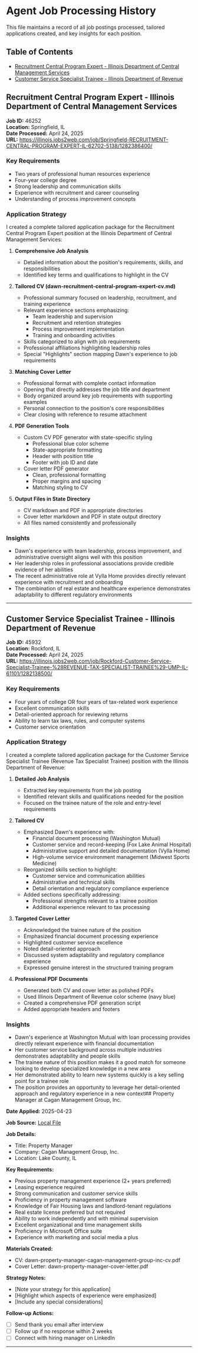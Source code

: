# Agent Job Processing History

This file maintains a record of all job postings processed, tailored applications created, and key insights for each position.

## Table of Contents
- [Recruitment Central Program Expert - Illinois Department of Central Management Services](#recruitment-central-program-expert---illinois-department-of-central-management-services)
- [Customer Service Specialist Trainee - Illinois Department of Revenue](#customer-service-specialist-trainee---illinois-department-of-revenue)

## Recruitment Central Program Expert - Illinois Department of Central Management Services

**Job ID:** 46252  
**Location:** Springfield, IL  
**Date Processed:** April 24, 2025  
**URL:** https://illinois.jobs2web.com/job/Springfield-RECRUITMENT-CENTRAL-PROGRAM-EXPERT-IL-62702-5138/1282386400/

### Key Requirements
- Two years of professional human resources experience
- Four-year college degree
- Strong leadership and communication skills
- Experience with recruitment and career counseling
- Understanding of process improvement concepts

### Application Strategy
I created a complete tailored application package for the Recruitment Central Program Expert position at the Illinois Department of Central Management Services:

1. **Comprehensive Job Analysis**
   - Detailed information about the position's requirements, skills, and responsibilities
   - Identified key terms and qualifications to highlight in the CV

2. **Tailored CV (dawn-recruitment-central-program-expert-cv.md)**
   - Professional summary focused on leadership, recruitment, and training experience
   - Relevant experience sections emphasizing:
     - Team leadership and supervision
     - Recruitment and retention strategies
     - Process improvement implementation
     - Training and onboarding activities
   - Skills categorized to align with job requirements
   - Professional affiliations highlighting leadership roles
   - Special "Highlights" section mapping Dawn's experience to job requirements

3. **Matching Cover Letter**
   - Professional format with complete contact information
   - Opening that directly addresses the job title and department
   - Body organized around key job requirements with supporting examples
   - Personal connection to the position's core responsibilities
   - Clear closing with reference to resume attachment

4. **PDF Generation Tools**
   - Custom CV PDF generator with state-specific styling
     - Professional blue color scheme
     - State-appropriate formatting
     - Header with position title
     - Footer with job ID and date
   - Cover letter PDF generator
     - Clean, professional formatting
     - Proper margins and spacing
     - Matching styling to CV

5. **Output Files in State Directory**
   - CV markdown and PDF in appropriate directories
   - Cover letter markdown and PDF in state output directory
   - All files named consistently and professionally

### Insights
- Dawn's experience with team leadership, process improvement, and administrative oversight aligns well with this position
- Her leadership roles in professional associations provide credible evidence of her abilities
- The recent administrative role at Vylla Home provides directly relevant experience with recruitment and onboarding
- The combination of real estate and healthcare experience demonstrates adaptability to different regulatory environments

---

## Customer Service Specialist Trainee - Illinois Department of Revenue

**Job ID:** 45932  
**Location:** Rockford, IL  
**Date Processed:** April 24, 2025  
**URL:** https://illinois.jobs2web.com/job/Rockford-Customer-Service-Specialist-Trainee-%28REVENUE-TAX-SPECIALIST-TRAINEE%29-UMP-IL-61101/1282138500/

### Key Requirements
- Four years of college OR four years of tax-related work experience
- Excellent communication skills
- Detail-oriented approach for reviewing returns
- Ability to learn tax laws, rules, and computer systems
- Customer service orientation

### Application Strategy
I created a complete tailored application package for the Customer Service Specialist Trainee (Revenue Tax Specialist Trainee) position with the Illinois Department of Revenue:

1. **Detailed Job Analysis**
   - Extracted key requirements from the job posting
   - Identified relevant skills and qualifications needed for the position
   - Focused on the trainee nature of the role and entry-level requirements

2. **Tailored CV**
   - Emphasized Dawn's experience with:
     - Financial document processing (Washington Mutual)
     - Customer service and record-keeping (Fox Lake Animal Hospital)
     - Administrative support and detailed documentation (Vylla Home)
     - High-volume service environment management (Midwest Sports Medicine)
   - Reorganized skills section to highlight:
     - Customer service and communication abilities
     - Administrative and technical skills
     - Detail orientation and regulatory compliance experience
   - Added sections specifically addressing:
     - Professional strengths relevant to a trainee position
     - Additional experience relevant to tax processing

3. **Targeted Cover Letter**
   - Acknowledged the trainee nature of the position
   - Emphasized financial document processing experience
   - Highlighted customer service excellence
   - Noted detail-oriented approach
   - Discussed system adaptability and regulatory compliance experience
   - Expressed genuine interest in the structured training program

4. **Professional PDF Documents**
   - Generated both CV and cover letter as polished PDFs
   - Used Illinois Department of Revenue color scheme (navy blue)
   - Created a comprehensive PDF generation script
   - Added appropriate headers and footers

### Insights
- Dawn's experience at Washington Mutual with loan processing provides directly relevant experience with financial documentation
- Her customer service background across multiple industries demonstrates adaptability and people skills
- The trainee nature of this position makes it a good match for someone looking to develop specialized knowledge in a new area
- Her demonstrated ability to learn new systems quickly is a key selling point for a trainee role
- The position provides an opportunity to leverage her detail-oriented approach and regulatory experience in a new context## Property Manager at Cagan Management Group, Inc.

**Date Applied:** 2025-04-23

**Job Source:** [Local File](file://src/tests/fixtures/test-indeed-job.txt)

**Job Details:**
- Title: Property Manager
- Company: Cagan Management Group, Inc.
- Location: Lake County, IL

**Key Requirements:**
- Previous property management experience (2+ years preferred)
- Leasing experience required
- Strong communication and customer service skills
- Proficiency in property management software
- Knowledge of Fair Housing laws and landlord-tenant regulations
- Real estate license preferred but not required
- Ability to work independently and with minimal supervision
- Excellent organizational and time management skills
- Proficiency in Microsoft Office suite
- Experience with marketing and social media a plus

**Materials Created:**
- CV: dawn-property-manager-cagan-management-group-inc-cv.pdf
- Cover Letter: dawn-property-manager-cover-letter.pdf

**Strategy Notes:**
- [Note your strategy for this application]
- [Highlight which aspects of experience were emphasized]
- [Include any special considerations]

**Follow-up Actions:**
- [ ] Send thank you email after interview
- [ ] Follow up if no response within 2 weeks
- [ ] Connect with hiring manager on LinkedIn

---

